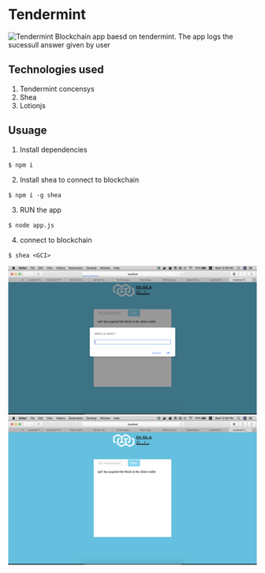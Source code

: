 # Tendermint
![Tendermint](http://www.peerity.io/images/Tendermint-logo2.png)
Blockchain app baesd on tendermint. The app logs the sucessull answer given by user 

## Technologies used
1. Tendermint concensys
2. Shea
3. Lotionjs

## Usuage 
1. Install dependencies 
```
$ npm i
``` 

2. Install shea to connect to blockchain
```
$ npm i -g shea
```

3. RUN the app
```
$ node app.js
```

4. connect to blockchain

```
$ shea <GCI>
```

![1](1.png)
![2](2.png)
